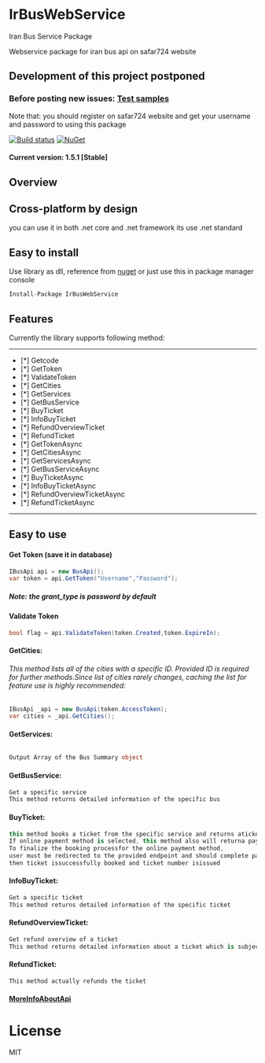 # IrBusWebService

Iran Bus Service Package

Webservice package for iran bus api on safar724 website

## Development of this project postponed

### Before posting new issues: [Test samples](https://bitbucket.org/keyone2693/irbuswebservice/src/344175d760ee1c2d88a9ce9ee217304301dc6d04/ExampleTest/?at=master)

Note that: you should register on safar724 website and get your username and password to using this package

[![Build status](https://img.shields.io/appveyor/ci/keyone2693/irbuswebservice.svg)](https://ci.appveyor.com/project/keyone2693/irbuswebservice)
[![NuGet](https://img.shields.io/nuget/v/:IrBusWebService.svg)](https://www.nuget.org/packages/IrBusWebService/)

#### Current version: 1.5.1 [Stable]

## Overview

## Cross-platform by design
you can use it in both .net core and .net framework 
its use .net standard

## Easy to install
Use library as dll, reference from [nuget](https://www.nuget.org/packages/IrBusWebService/)
or just use this in package manager console
```c#
Install-Package IrBusWebService
```

## Features

Currently the library supports following method:

***
- [*] Getcode
- [*] GetToken
- [*] ValidateToken
- [*] GetCities
- [*] GetServices
- [*] GetBusService
- [*] BuyTicket
- [*] InfoBuyTicket
- [*] RefundOverviewTicket
- [*] RefundTicket
- [*] GetTokenAsync
- [*] GetCitiesAsync
- [*] GetServicesAsync
- [*] GetBusServiceAsync
- [*] BuyTicketAsync
- [*] InfoBuyTicketAsync
- [*] RefundOverviewTicketAsync
- [*] RefundTicketAsync
***

## Easy to use
#### Get Token (save it in database)
```c#
IBusApi api = new BusApi();        
var token = api.GetToken("Username","Password");       

```
##### Note: the grant_type is password by default

#### Validate Token
```c#
bool flag = api.ValidateToken(token.Created,token.ExpireIn);
```

#### GetCities:
###### This method lists all of the cities with a specific ID. Provided ID is required for further methods.Since list of cities rarely changes, caching the list for feature use is highly recommended:
```c#
IBusApi _api = new BusApi(token.AccessToken);
var cities = _api.GetCities();
```

#### GetServices:
###### 
```c#
Output Array of the Bus Summary object
```

#### GetBusService:
```c#
Get a specific service
This method returns detailed information of the specific bus
```

#### BuyTicket:
```c#
this method books a ticket from the specific service and returns aticket ID.
If online payment method is selected, this method also will returna payment endpoint.
To finalize the booking processfor the online payment method,
user must be redirected to the provided endpoint and should complete payment process within 10 minutes,
then ticket issuccessfully booked and ticket number isissued
```

#### InfoBuyTicket:
```c#
Get a specific ticket
This method returns detailed information of the specific ticket
```
#### RefundOverviewTicket:
```c#
Get refund overview of a ticket
This method returns detailed information about a ticket which is subjectto refund
```

#### RefundTicket:
```c#
This method actually refunds the ticket
```



#### [MoreInfoAboutApi](https://bitbucket.org/keyone2693/irbuswebservice/src/master/IrBusWebService/Doc/safar724Doc.pdf)



# License

MIT

